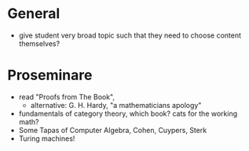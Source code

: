 # General
- give student very broad topic such that they need to choose content
  themselves?

# Proseminare
- read "Proofs from The Book",
  - alternative: G. H. Hardy, "a mathematicians apology"
- fundamentals of category theory, which book? cats for the working math?
- Some Tapas of Computer Algebra, Cohen, Cuypers, Sterk
- Turing machines!

